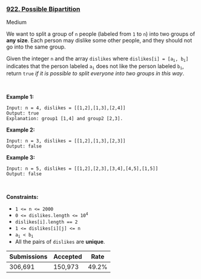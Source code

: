 ### [922. Possible Bipartition](https://leetcode.com/problems/possible-bipartition)

Medium

We want to split a group of `` n `` people (labeled from `` 1 `` to `` n ``) into two groups of __any size__. Each person may dislike some other people, and they should not go into the same group.

Given the integer `` n `` and the array `` dislikes `` where <code>dislikes[i] = [a<sub>i</sub>, b<sub>i</sub>]</code> indicates that the person labeled <code>a<sub>i</sub></code> does not like the person labeled <code>b<sub>i</sub></code>, return `` true `` _if it is possible to split everyone into two groups in this way_.

 

<strong class="example">Example 1:</strong>

```
Input: n = 4, dislikes = [[1,2],[1,3],[2,4]]
Output: true
Explanation: group1 [1,4] and group2 [2,3].
```

<strong class="example">Example 2:</strong>

```
Input: n = 3, dislikes = [[1,2],[1,3],[2,3]]
Output: false
```

<strong class="example">Example 3:</strong>

```
Input: n = 5, dislikes = [[1,2],[2,3],[3,4],[4,5],[1,5]]
Output: false
```

 

__Constraints:__

*   `` 1 <= n <= 2000 ``
*   <code>0 <= dislikes.length <= 10<sup>4</sup></code>
*   `` dislikes[i].length == 2 ``
*   `` 1 <= dislikes[i][j] <= n ``
*   <code>a<sub>i</sub> < b<sub>i</sub></code>
*   All the pairs of `` dislikes `` are __unique__.

| Submissions    | Accepted     | Rate   |
| -------------- | ------------ | ------ |
| 306,691 | 150,973 | 49.2% |